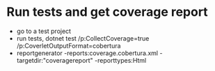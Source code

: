 # Run tests and get coverage report

- go to a test project
- run tests, dotnet test /p:CollectCoverage=true /p:CoverletOutputFormat=cobertura
- reportgenerator -reports:coverage.cobertura.xml -targetdir:"coveragereport" -reporttypes:Html
